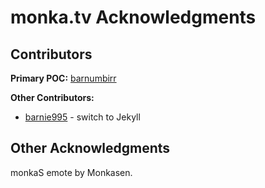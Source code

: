 # monka.tv Acknowledgments

## Contributors

**Primary POC:** [barnumbirr](https://github.com/barnumbirr)

**Other Contributors:**

* [barnie995](https://github.com/barnie995) - switch to Jekyll

## Other Acknowledgments

monkaS emote by Monkasen.
